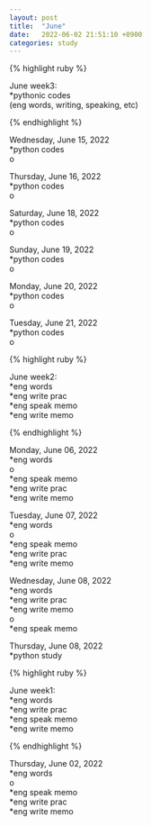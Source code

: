 ```yaml
---
layout: post
title:  "June"
date:   2022-06-02 21:51:10 +0900
categories: study
---
```



{% highlight ruby %}


June week3:  
*pythonic codes  
(eng words, writing, speaking, etc)  

{% endhighlight %}



Wednesday, June 15, 2022     
*python codes  
o  


Thursday, June 16, 2022     
*python codes  
o  


Saturday, June 18, 2022     
*python codes  
o  


Sunday, June 19, 2022     
*python codes  
o  


Monday, June 20, 2022     
*python codes  
o  


Tuesday, June 21, 2022     
*python codes  
o  


{% highlight ruby %}


June week2:  
*eng words  
*eng write prac  
*eng speak memo   
*eng write memo  


{% endhighlight %}



Monday, June 06, 2022     
*eng words  
o  
*eng speak memo      
*eng write prac  
*eng write memo   


Tuesday, June 07, 2022     
*eng words  
o  
*eng speak memo      
*eng write prac  
*eng write memo   


Wednesday, June 08, 2022     
*eng words  
*eng write prac  
*eng write memo   
o  
*eng speak memo      


Thursday, June 08, 2022     
*python study  




{% highlight ruby %}


June week1:  
*eng words  
*eng write prac  
*eng speak memo   
*eng write memo  


{% endhighlight %}



Thursday, June 02, 2022     
*eng words  
o  
*eng speak memo      
*eng write prac  
*eng write memo   




